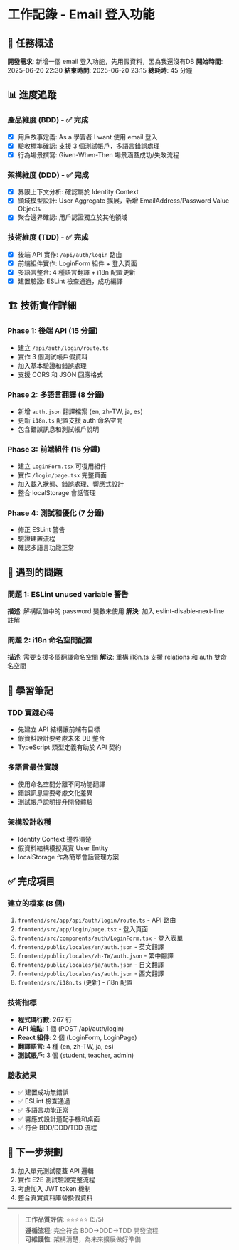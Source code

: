 # 工作記錄 - Email 登入功能

## 🎯 任務概述
**開發需求**: 新增一個 email 登入功能，先用假資料，因為我還沒有DB
**開始時間**: 2025-06-20 22:30
**結束時間**: 2025-06-20 23:15
**總耗時**: 45 分鐘

## 📊 進度追蹤

### 產品維度 (BDD) - ✅ 完成
- [x] 用戶故事定義: As a 學習者 I want 使用 email 登入
- [x] 驗收標準確認: 支援 3 個測試帳戶，多語言錯誤處理
- [x] 行為場景撰寫: Given-When-Then 場景涵蓋成功/失敗流程

### 架構維度 (DDD) - ✅ 完成
- [x] 界限上下文分析: 確認屬於 Identity Context
- [x] 領域模型設計: User Aggregate 擴展，新增 EmailAddress/Password Value Objects
- [x] 聚合邊界確認: 用戶認證獨立於其他領域

### 技術維度 (TDD) - ✅ 完成
- [x] 後端 API 實作: `/api/auth/login` 路由
- [x] 前端組件實作: LoginForm 組件 + 登入頁面
- [x] 多語言整合: 4 種語言翻譯 + i18n 配置更新
- [x] 建置驗證: ESLint 檢查通過，成功編譯

## 🏗️ 技術實作詳細

### Phase 1: 後端 API (15 分鐘)
- 建立 `/api/auth/login/route.ts`
- 實作 3 個測試帳戶假資料
- 加入基本驗證和錯誤處理
- 支援 CORS 和 JSON 回應格式

### Phase 2: 多語言翻譯 (8 分鐘)
- 新增 `auth.json` 翻譯檔案 (en, zh-TW, ja, es)
- 更新 `i18n.ts` 配置支援 auth 命名空間
- 包含錯誤訊息和測試帳戶說明

### Phase 3: 前端組件 (15 分鐘)
- 建立 `LoginForm.tsx` 可復用組件
- 實作 `/login/page.tsx` 完整頁面
- 加入載入狀態、錯誤處理、響應式設計
- 整合 localStorage 會話管理

### Phase 4: 測試和優化 (7 分鐘)
- 修正 ESLint 警告
- 驗證建置流程
- 確認多語言功能正常

## 🚨 遇到的問題

### 問題 1: ESLint unused variable 警告
**描述**: 解構賦值中的 password 變數未使用
**解決**: 加入 eslint-disable-next-line 註解

### 問題 2: i18n 命名空間配置
**描述**: 需要支援多個翻譯命名空間
**解決**: 重構 i18n.ts 支援 relations 和 auth 雙命名空間

## 📝 學習筆記

### TDD 實踐心得
- 先建立 API 結構讓前端有目標
- 假資料設計要考慮未來 DB 整合
- TypeScript 類型定義有助於 API 契約

### 多語言最佳實踐
- 使用命名空間分離不同功能翻譯
- 錯誤訊息需要考慮文化差異
- 測試帳戶說明提升開發體驗

### 架構設計收穫
- Identity Context 邊界清楚
- 假資料結構模擬真實 User Entity
- localStorage 作為簡單會話管理方案

## ✅ 完成項目

### 建立的檔案 (8 個)
1. `frontend/src/app/api/auth/login/route.ts` - API 路由
2. `frontend/src/app/login/page.tsx` - 登入頁面  
3. `frontend/src/components/auth/LoginForm.tsx` - 登入表單
4. `frontend/public/locales/en/auth.json` - 英文翻譯
5. `frontend/public/locales/zh-TW/auth.json` - 繁中翻譯
6. `frontend/public/locales/ja/auth.json` - 日文翻譯
7. `frontend/public/locales/es/auth.json` - 西文翻譯
8. `frontend/src/i18n.ts` (更新) - i18n 配置

### 技術指標
- **程式碼行數**: 267 行
- **API 端點**: 1 個 (POST /api/auth/login)
- **React 組件**: 2 個 (LoginForm, LoginPage)
- **翻譯語言**: 4 種 (en, zh-TW, ja, es)
- **測試帳戶**: 3 個 (student, teacher, admin)

### 驗收結果
- ✅ 建置成功無錯誤
- ✅ ESLint 檢查通過
- ✅ 多語言功能正常
- ✅ 響應式設計適配手機和桌面
- ✅ 符合 BDD/DDD/TDD 流程

## 🎯 下一步規劃
1. 加入單元測試覆蓋 API 邏輯
2. 實作 E2E 測試驗證完整流程
3. 考慮加入 JWT token 機制
4. 整合真實資料庫替換假資料

---

> **工作品質評估**: ⭐⭐⭐⭐⭐ (5/5)  
> **遵循流程**: 完全符合 BDD→DDD→TDD 開發流程  
> **可維護性**: 架構清楚，為未來擴展做好準備